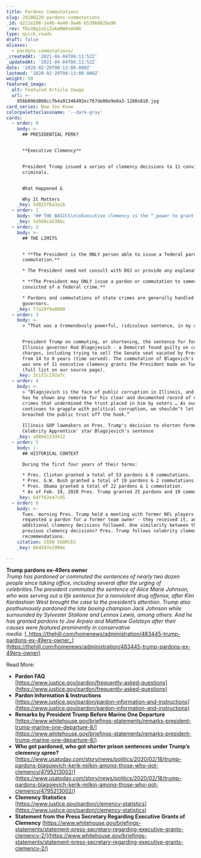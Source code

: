 ```yaml
---
title: Pardons Commutations
slug: 20200220-pardons-commutations
_id: d221e206-1e4b-4e40-9a46-b53960826a96
_rev: TDo1Nq1xkiZakmRW4xmkNX
type: quick_reads
draft: false
aliases:
  - pardons-commutations/
_createdAt: '2021-04-04T06:11:52Z'
_updatedAt: '2021-04-04T06:11:52Z'
date: '2020-02-20T00:13:00.000Z'
lastmod: '2020-02-20T00:13:00.000Z'
weight: 50
featured_image:
  alt: Featured Article Image
  url: >-
    056b096d808ccfb4a91346492ec767de06e9e0a3-1280x810.jpg
card_series: Now You Know
colorpaletteclassname: '--dark-gray'
cards:
  - order: 0
    body: >-
      ## PRESIDENTIAL PERK?


      **Executive Clemency**


      President Trump issued a series of clemency decisions to 11 convicted
      criminals.


      What Happened &  

      Why It Matters
    _key: 5d825f6a3a16
  - order: 1
    body: "## THE BASICS\n\nExecutive clemency is the “_power to grant reprieves and pardons for offenses against the U.S, except in cases of impeachment_” **granted to the President in the Constitution**. Two main types:\n\n* **Commutation:** Conviction stays on record, but sentence is shortened.\n* **Pardon:**\_Conviction stays on record, but civil rights lost due to conviction (ex: voting, guns) are restored."
    _key: 5a568ca538bc
  - order: 2
    body: >-
      ## THE LIMITS


      * **The President is the ONLY person able to issue a federal pardon or
      commutation.**

      * The President need not consult with DOJ or provide any explanation.

      * **The President may ONLY issue a pardon or commutation to someone
      convicted of a federal crime.**

      * Pardons and commutations of state crimes are generally handled by
      governors.
    _key: f7a20f9a0660
  - order: 3
    body: >-
      > “That was a tremendously powerful, ridiculous sentence, in my opinion.”


      President Trump on commuting, or shortening, the sentence for former
      Illinois governor Rod Blagojevich - a Democrat found guilty on corruption
      charges, including trying to sell the Senate seat vacated by Pres. Obama -
      from 14 to 8 years (time served). The commutation of Blagovich's sentence
      was one of 11 executive clemency grants the President made on Tuesday
      (full list on our source page).
    _key: 3c1f2c192a7c
  - order: 4
    body: >-
      > “Blagojevich is the face of public corruption in Illinois, and not once
      has he shown any remorse for his clear and documented record of egregious
      crimes that undermined the trust placed in him by voters … As our state
      continues to grapple with political corruption, we shouldn’t let those who
      breached the public trust off the hook.”  
        
      Illinois GOP lawmakers on Pres. Trump's decision to shorten former 'The
      Celebrity Apprentice' star Blagojevich's sentence
    _key: a08b6133d412
  - order: 5
    body: |-
      ## HISTORICAL CONTEXT

      During the first four years of their terms:

      * Pres. Clinton granted a total of 53 pardons & 0 commutations.
      * Pres. G.W. Bush granted a total of 19 pardons & 2 commutations.
      * Pres. Obama granted a total of 22 pardons & 1 commutation.
      * As of Feb. 19, 2020 Pres. Trump granted 25 pardons and 10 commutations.
    _key: 64ff62e47c05
  - order: 6
    body: >-
      Tues. morning Pres. Trump held a meeting with former NFL players who had
      requested a pardon for a former team owner - they received it, and
      additional clemency decisions followed. One similarity between these and
      previous clemency decisions? Pres. Trump follows celebrity clemency
      recommendations.
    citation: VIEW SOURCES
    _key: 864597e2990e

---
```

**Trump pardons ex-49ers owner**  
_Trump has pardoned or commuted the sentences of nearly two dozen people since taking office, including several after the urging of celebrities.The president commuted the sentence of Alice Marie Johnson, who was serving out a life sentence for a nonviolent drug offense, after Kim Kardashian West brought the case to the president’s attention. Trump also posthumously pardoned the late boxing champion Jack Johnson while surrounded by Sylvester Stallone and Lennox Lewis, among others. And he has granted pardons to Joe Arpaio and Matthew Golsteyn after their causes were featured prominently in conservative media._ [_https://thehill.com/homenews/administration/483445-trump-pardons-ex-49ers-owner_](https://thehill.com/homenews/administration/483445-trump-pardons-ex-49ers-owner)

Read More:

* **Pardon FAQ**  
[https://www.justice.gov/pardon/frequently-asked-questions](https://www.justice.gov/pardon/frequently-asked-questions)
* **Pardon Information & Instructions**  
[https://www.justice.gov/pardon/pardon-information-and-instructions](https://www.justice.gov/pardon/pardon-information-and-instructions)
* **Remarks by President Trump Before Marine One Departure**  
[https://www.whitehouse.gov/briefings-statements/remarks-president-trump-marine-one-departure-8/](https://www.whitehouse.gov/briefings-statements/remarks-president-trump-marine-one-departure-8/)
* **Who got pardoned, who got shorter prison sentences under Trump’s clemency spree?**  
[https://www.usatoday.com/story/news/politics/2020/02/18/trump-pardons-blagojevich-kerik-milkin-among-those-who-got-clemency/4795213002/](https://www.usatoday.com/story/news/politics/2020/02/18/trump-pardons-blagojevich-kerik-milkin-among-those-who-got-clemency/4795213002/)
* **Clemency Statistics**  
[https://www.justice.gov/pardon/clemency-statistics](https://www.justice.gov/pardon/clemency-statistics)
* **Statement from the Press Secretary Regarding Executive Grants of Clemency** [https://www.whitehouse.gov/briefings-statements/statement-press-secretary-regarding-executive-grants-clemency-2/](https://www.whitehouse.gov/briefings-statements/statement-press-secretary-regarding-executive-grants-clemency-2/)